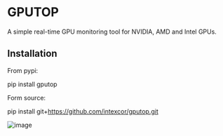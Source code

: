 # GPUTOP

A simple real-time GPU monitoring tool for NVIDIA, AMD and Intel GPUs.

## Installation

From pypi:

pip install gputop

Form source:

pip install git+https://github.com/intexcor/gputop.git

![image](https://github.com/user-attachments/assets/a3eca25c-b64d-4efd-94e2-fb7b3ca1e313)
